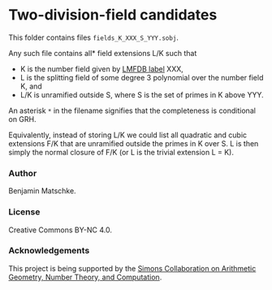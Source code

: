 # Two-division-field candidates

This folder contains files ``fields_K_XXX_S_YYY.sobj``.

Any such file contains all* field extensions L/K such that

- K is the number field given by [LMFDB label](https://www.lmfdb.org/NumberField/FieldLabels) XXX,
- L is the splitting field of some degree 3 polynomial over the number field K, and 
- L/K is unramified outside S, where S is the set of primes in K above YYY. 

An asterisk `*` in the filename signifies that the completeness is conditional on GRH. 

Equivalently, instead of storing L/K we could list all quadratic and cubic extensions F/K that are unramified outside the primes in K over S.
L is then simply the normal closure of F/K (or L is the trivial extension L = K).  

### Author

Benjamin Matschke.

### License

Creative Commons BY-NC 4.0.

### Acknowledgements

This project is being supported by the [Simons Collaboration on Arithmetic Geometry, Number Theory, and Computation](https://simonscollab.icerm.brown.edu/).

